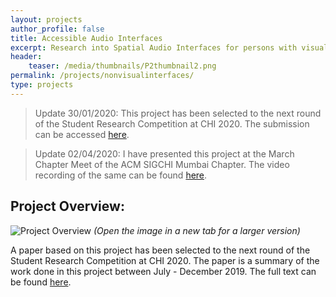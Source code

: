 ```yaml
---
layout: projects
author_profile: false
title: Accessible Audio Interfaces
excerpt: Research into Spatial Audio Interfaces for persons with visual impairments.
header:
    teaser: /media/thumbnails/P2thumbnail2.png
permalink: /projects/nonvisualinterfaces/
type: projects
---
```


> Update 30/01/2020: This project has been selected to the next round of the Student Research Competition at CHI 2020. The submission can be accessed [here](/media/RishiVanukuru_SRC.pdf).

> Update 02/04/2020: I have presented this project at the March Chapter Meet of the ACM SIGCHI Mumbai Chapter. The video recording of the same can be found [here](https://youtu.be/P5fQD2PUGzE?t=3587).

## Project Overview:
![Project Overview](\media\P2\srcposter.png)
*(Open the image in a new tab for a larger version)*


A paper based on this project has been selected to the next round of the Student Research Competition at CHI 2020. The paper is a summary of the work done in this project between July - December 2019. The full text can be found [here](/media/RishiVanukuru_SRC.pdf).


